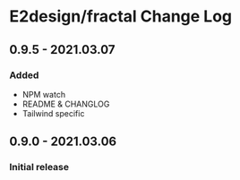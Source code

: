 # E2design/fractal Change Log

## 0.9.5 - 2021.03.07
### Added
* NPM watch
* README & CHANGLOG
* Tailwind specific

## 0.9.0 - 2021.03.06
### Initial release